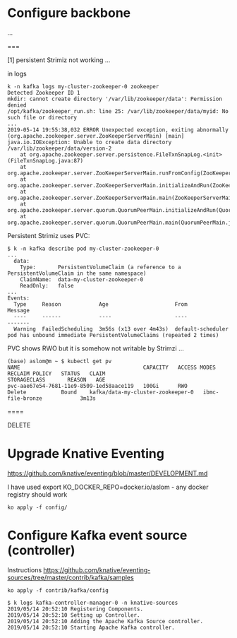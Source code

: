 

# Configure backbone

...

===


[1] persistent Strimiz not working ...

in logs


```
k -n kafka logs my-cluster-zookeeper-0 zookeeper
Detected Zookeeper ID 1
mkdir: cannot create directory '/var/lib/zookeeper/data': Permission denied
/opt/kafka/zookeeper_run.sh: line 25: /var/lib/zookeeper/data/myid: No such file or directory
...
2019-05-14 19:55:38,032 ERROR Unexpected exception, exiting abnormally (org.apache.zookeeper.server.ZooKeeperServerMain) [main]
java.io.IOException: Unable to create data directory /var/lib/zookeeper/data/version-2
	at org.apache.zookeeper.server.persistence.FileTxnSnapLog.<init>(FileTxnSnapLog.java:87)
	at org.apache.zookeeper.server.ZooKeeperServerMain.runFromConfig(ZooKeeperServerMain.java:112)
	at org.apache.zookeeper.server.ZooKeeperServerMain.initializeAndRun(ZooKeeperServerMain.java:89)
	at org.apache.zookeeper.server.ZooKeeperServerMain.main(ZooKeeperServerMain.java:55)
	at org.apache.zookeeper.server.quorum.QuorumPeerMain.initializeAndRun(QuorumPeerMain.java:119)
	at org.apache.zookeeper.server.quorum.QuorumPeerMain.main(QuorumPeerMain.java:81)
```

Persistent Strimiz uses PVC:

```
$ k -n kafka describe pod my-cluster-zookeeper-0
...
  data:
    Type:       PersistentVolumeClaim (a reference to a PersistentVolumeClaim in the same namespace)
    ClaimName:  data-my-cluster-zookeeper-0
    ReadOnly:   false
...
Events:
  Type     Reason            Age                     From                     Message
  ----     ------            ----                    ----                     -------
  Warning  FailedScheduling  3m56s (x13 over 4m43s)  default-scheduler        pod has unbound immediate PersistentVolumeClaims (repeated 2 times)
```

PVC shows RWO but it is somehow not writable by Strimzi ...


```
(base) aslom@m ~ $ kubectl get pv
NAME                                       CAPACITY   ACCESS MODES   RECLAIM POLICY   STATUS   CLAIM                               STORAGECLASS       REASON   AGE
pvc-aae67e54-7681-11e9-8509-1ed58aace119   100Gi      RWO            Delete           Bound    kafka/data-my-cluster-zookeeper-0   ibmc-file-bronze            3m13s
```











====

DELETE

# Upgrade Knative Eventing

https://github.com/knative/eventing/blob/master/DEVELOPMENT.md

I have used export KO_DOCKER_REPO=docker.io/aslom - any docker registry should work


```
ko apply -f config/
```



# Configure Kafka event source (controller)

Instructions
https://github.com/knative/eventing-sources/tree/master/contrib/kafka/samples



```
ko apply -f contrib/kafka/config
```


```
$ k logs kafka-controller-manager-0 -n knative-sources
2019/05/14 20:52:10 Registering Components.
2019/05/14 20:52:10 Setting up Controller.
2019/05/14 20:52:10 Adding the Apache Kafka Source controller.
2019/05/14 20:52:10 Starting Apache Kafka controller.
```